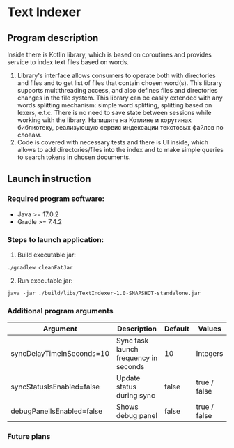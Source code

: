 # Text Indexer

## Program description
Inside there is Kotlin library, which is based on coroutines and provides service to index text files based on words.
1. Library's interface allows consumers to operate both with directories and files and to get list of files that 
contain chosen word(s). This library supports multithreading access, and also defines files and directories changes 
in the file system. This library can be easily extended with any words splitting mechanism: simple word splitting,
splitting based on lexers, e.t.c. There is no need to save state between sessions while working with the library.
Напишите на Котлине и корутинах библиотеку, реализующую сервис индексации текстовых файлов по словам.
2. Code is covered with necessary tests and there is UI inside, which allows to add directories/files into the index and 
to make simple queries to search tokens in chosen documents.

## Launch instruction

### Required program software:
* Java >= 17.0.2
* Gradle >= 7.4.2

### Steps to launch application:
1. Build executable jar:

`./gradlew cleanFatJar`

2. Run executable jar:

`java -jar ./build/libs/TextIndexer-1.0-SNAPSHOT-standalone.jar`

### Additional program arguments

| Argument                  | Description                           | Default | Values       |
|---------------------------|---------------------------------------|---------|--------------|
| syncDelayTimeInSeconds=10 | Sync task launch frequency in seconds | 10      | Integers     |
| syncStatusIsEnabled=false | Update status during sync             | false   | true / false |
| debugPanelIsEnabled=false | Shows debug panel                     | false   | true / false |

### Future plans

